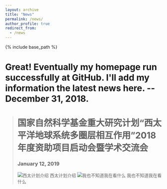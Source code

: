 ```yaml
---
layout: archive
title: "News"
permalink: /news/
author_profile: true
redirect_from:
  - /news
---
```


{% include base_path %}

# Great! Eventually my homepage run successfully at GitHub. I'll add my information the latest news here. --December 31, 2018.

># 国家自然科学基金重大研究计划“西太平洋地球系统多圈层相互作用”2018年度资助项目启动会暨学术交流会
>### January 12, 2019 
>
> ![西太计划介绍](https://upload-images.jianshu.io/upload_images/5650380-489fa9038ebb686e.jpg?imageMogr2/auto-orient/strip%7CimageView2/2/w/1240)
> 西太计划介绍
> ![我也不知道我在看什么](https://upload-images.jianshu.io/upload_images/5650380-086f5bc55b18201e.jpg?imageMogr2/auto-orient/strip%7CimageView2/2/w/1240)
> 我也不知道我在看什么
